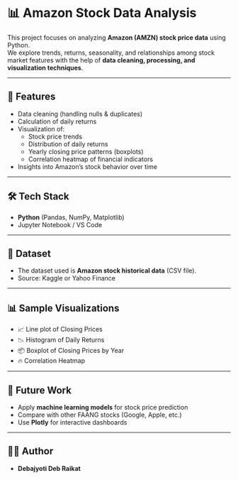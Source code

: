 # 📊 Amazon Stock Data Analysis

This project focuses on analyzing **Amazon (AMZN) stock price data** using Python.  
We explore trends, returns, seasonality, and relationships among stock market features with the help of **data cleaning, processing, and visualization techniques**.

---

## 📌 Features
- Data cleaning (handling nulls & duplicates)
- Calculation of daily returns
- Visualization of:
  - Stock price trends
  - Distribution of daily returns
  - Yearly closing price patterns (boxplots)
  - Correlation heatmap of financial indicators
- Insights into Amazon’s stock behavior over time

---

## 🛠️ Tech Stack
- **Python** (Pandas, NumPy, Matplotlib)
- Jupyter Notebook / VS Code

---

## 📂 Dataset
- The dataset used is **Amazon stock historical data** (CSV file).
- Source: Kaggle or Yahoo Finance

---

## 📊 Sample Visualizations
- 📈 Line plot of Closing Prices
- 📉 Histogram of Daily Returns
- 📦 Boxplot of Closing Prices by Year
- 🔥 Correlation Heatmap

---

## 🚀 Future Work
- Apply **machine learning models** for stock price prediction
- Compare with other FAANG stocks (Google, Apple, etc.)
- Use **Plotly** for interactive dashboards

---

## 👨‍💻 Author
- **Debajyoti Deb Raikat**

